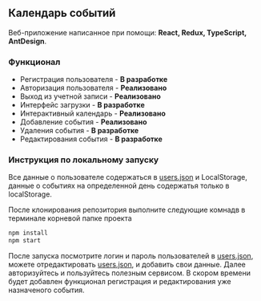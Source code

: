 ## Календарь событий
Веб-приложение написанное при помощи: **React, Redux, TypeScript, AntDesign**.

### Функционал
- Регистрация пользователя - **В разработке**
- Авторизация пользователя - **Реализовано**
- Выход из учетной записи - **Реализовано**
- Интерфейс загрузки - **В разработке**
- Интерактивный календарь - **Реализовано**
- Добавление события - **Реализовано**
- Удаления события - **В разработке**
- Редактирования события - **В разработке**

### Инструкция по локальному запуску
Все данные о пользователе содержаться в [users.json](https://github.com/kartemdev/calendar-events/blob/master/public/users.json) и LocalStorage, данные о событиях на определенной день содержатья только в localStorage.

После клонирования репозитория выполните следующие комнадв в терминале корневой папке проекта
```sh
npm install
npm start
```
После запуска посмотрите логин и пароль пользователей в [users.json](https://github.com/kartemdev/calendar-events/blob/master/public/users.json), можете отредактировать [users.json](https://github.com/kartemdev/calendar-events/blob/master/public/users.json), и добавить свои данные. Далее авторизуйтесь и пользуйтесь полезным сервисом. В скором времени будет добавлен функционал регистрация и редактирования уже назначеного события.
